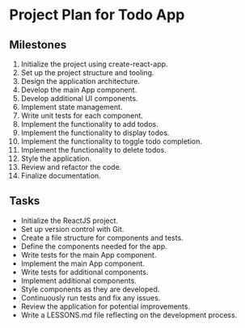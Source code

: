 # Project Plan for Todo App

## Milestones

1. Initialize the project using create-react-app.
2. Set up the project structure and tooling.
3. Design the application architecture.
4. Develop the main App component.
5. Develop additional UI components.
6. Implement state management.
7. Write unit tests for each component.
8. Implement the functionality to add todos.
9. Implement the functionality to display todos.
10. Implement the functionality to toggle todo completion.
11. Implement the functionality to delete todos.
12. Style the application.
13. Review and refactor the code.
14. Finalize documentation.

## Tasks

- Initialize the ReactJS project.
- Set up version control with Git.
- Create a file structure for components and tests.
- Define the components needed for the app.
- Write tests for the main App component.
- Implement the main App component.
- Write tests for additional components.
- Implement additional components.
- Style components as they are developed.
- Continuously run tests and fix any issues.
- Review the application for potential improvements.
- Write a LESSONS.md file reflecting on the development process.